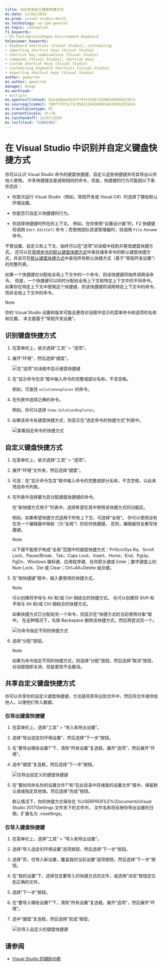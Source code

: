 ```yaml
---
title: 标识并自定义键盘快捷方式
ms.date: 11/04/2016
ms.prod: visual-studio-dev15
ms.technology: vs-ide-general
ms.topic: conceptual
f1_keywords:
- VS.ToolsOptionsPages.Environment.Keyboard
helpviewer_keywords:
- keyboard shortcuts [Visual Studio], customizing
- importing shortcut keys [Visual Studio]
- shortcut key combinations [Visual Studio]
- commands [Visual Studio], shortcut keys
- custom shortcut keys [Visual Studio]
- customizing keyboard shortcuts [Visual Studio]
- exporting shortcut keys [Visual Studio]
author: gewarren
ms.author: gewarren
manager: douge
ms.workload:
- multiple
ms.openlocfilehash: 61ea8d6ee9243f79fe250872820643904bb2367a
ms.sourcegitcommit: 708f77071c73c95d212645b00fa943d45d35361b
ms.translationtype: HT
ms.contentlocale: zh-CN
ms.lasthandoff: 12/07/2018
ms.locfileid: "53062962"
---
```

# <a name="identify-and-customize-keyboard-shortcuts-in-visual-studio"></a>在 Visual Studio 中识别并自定义键盘快捷方式

你可以认识 Visual Studio 命令的键盘快捷键，自定义这些快捷键并将其导出以供他人使用。 许多快捷键总是调用相同的命令，但是，快捷键的行为可能因以下条件而异：

- 你首次运行 Visual Studio（例如，常规开发或 Visual C#）时选择了哪些默认环境设置。

- 你是否已自定义快捷键的行为。

- 你选择快捷键时所在的上下文。 例如，在你使用“设置设计器”时，F2 快捷键将调用 `Edit.EditCell` 命令；而使用团队资源管理器时，则调用 `File.Rename` 命令。

不管设置、自定义和上下文，始终可以在“选项”对话框中找到并更改键盘快捷方式。 还可以在[常用命令的默认键盘快捷方式](../ide/default-keyboard-shortcuts-for-frequently-used-commands-in-visual-studio.md)中查找诸多命令的默认键盘快捷方式，并且可在[默认键盘快捷方式](../ide/default-keyboard-shortcuts-in-visual-studio.md)中查找所有默认快捷方式（基于“常规开发设置”）的完整列表。

如果一个快捷键仅分配给全局上下文中的一个命令，则该快捷键将始终调用该命令。 但是，一个快捷键可以同时分配给全局上下文和特定上下文中的不同命令。 如果你在特定上下文中使用这个快捷键，则该快捷键将调用特定上下文中的命令，而非全局上下文中的命令。

> [!NOTE]
> 你的 Visual Studio 设置和版本可能会更改对话框中显示的菜单命令和选项的名称和位置。 本主题基于“常规开发设置”。

## <a name="identify-a-keyboard-shortcut"></a>识别键盘快捷方式

1. 在菜单栏上，依次选择“工具” > “选项”。

2. 展开“环境”，然后选择“键盘”。

   ![在“选项”对话框中显示键盘快捷键](../ide/media/optionskeyboard.png)

3. 在“显示命令包含”框中输入命令的完整或部分名称，不含空格。

   例如，可查找 `solutionexplorer` 的命令。

4. 在列表中选择正确的命令。

    例如，你可以选择 `View.SolutionExplorer`。

5. 如果该命令有键盘快捷方式，则显示在“选定命令的快捷方式”列表中。

   ![查看指定命令的快捷方式](../ide/media/viewshortcut.png)

## <a name="customize-a-keyboard-shortcut"></a>自定义键盘快捷方式

1. 在菜单栏上，依次选择“工具” > “选项”。

2. 展开“环境”文件夹，然后选择“键盘”。

3. 可选：在“显示命令包含”框中输入命令的完整或部分名称，不含空格，以此来筛选命令列表。

4. 在列表中选择要为其分配键盘快捷键的命令。

    在“新快捷方式用于”列表中，选择希望在其中使用该快捷方式的功能区。

    例如，如果希望快捷方式适用于所有上下文，可选择“全局”。 你可以使用没有在另一个编辑器中映射（为“全局”）的任何快捷键。 否则，编辑器将会重写快捷键。

    > [!NOTE]
    > 以下键不能用于构成“全局”范围中的键盘快捷方式：PrtScn/Sys Rq、Scroll Lock、Pause/Break、Tab、Caps Lock、Insert、Home、End、PgUp、PgDn、Windows 徽标键、应用程序键、任何箭头键或 Enter；数字键盘上的 Num Lock、Del 或 Clear；Ctrl+Alt+Delete 组合键。

6. 在“按快捷键”框中，输入要使用的快捷方式。

    > [!NOTE]
    > 可以创建将字母与 Alt 和/或 Ctrl 相结合的快捷方式。 也可以创建将 Shift 和字母与 Alt 和/或 Ctrl 相结合的快捷方式。

     如果快捷方式已分配给另一个命令，则显示在“快捷方式的当前使用对象”框中。 在这种情况下，先按 Backspace 删除该快捷方式，然后再尝试另一个。

    ![为命令指定不同的快捷方式](../ide/media/reassignshortcut.png)

7. 选择“分配”按钮。

    > [!NOTE]
    > 如果为命令指定不同的快捷方式，则选择“分配”按钮，然后选择“取消”按钮，对话框随即关闭，但是更改不会撤消。

## <a name="share-custom-keyboard-shortcuts"></a>共享自定义键盘快捷方式

你可以共享你的自定义键盘快捷键，方法是将其导出到文件中，然后将文件提供给他人，以便他们导入数据。

### <a name="to-export-only-keyboard-shortcuts"></a>仅导出键盘快捷键

1. 在菜单栏上，选择“工具” > “导入和导出设置”。

2. 选择“导出选定的环境设置”，然后选择“下一步”按钮。

3. 在“要导出哪些设置?”下，清除“所有设置”复选框，展开“选项”，然后展开“环境”。

4. 选中“键盘”复选框，然后选择“下一步”按钮。

    ![仅导出自定义的键盘快捷键](../ide/media/exportshortcuts.png)

5. 在“要如何命名你的设置文件?”和“在此目录中存储我的设置文件”框中，保留默认值或指定其他值，然后选择“完成”按钮。

    默认情况下，你的快捷方式保存在 %USERPROFILE%\Documents\Visual Studio 2017\Settings 文件夹下的文件中。 文件名称将反映你导出设置的日期，扩展名为 .vssettings。

### <a name="to-import-only-keyboard-shortcuts"></a>仅导入键盘快捷键

1. 在菜单栏上，选择“工具” > “导入和导出设置”。

2. 选择“导入选定的环境设置”选项按钮，然后选择“下一步”按钮。

3. 选择“否，仅导入新设置，覆盖我的当前设置”选项按钮，然后选择“下一步”按钮。

4. 在“我的设置”下，选择包含要导入的快捷方式的文件，或选择“浏览”按钮定位到正确的文件。

5. 选择“下一步”按钮。

6.  在“要导入哪些设置?”下，清除“所有设置”复选框，展开“选项”，然后展开“环境”。

7. 选中“键盘”复选框，然后选择“完成”按钮。

    ![仅导入自定义的键盘快捷键](../ide/media/importshortcuts.png)

## <a name="see-also"></a>请参阅

- [Visual Studio 的辅助功能](../ide/reference/accessibility-features-of-visual-studio.md)